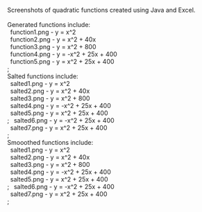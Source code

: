 Screenshots of quadratic functions created using Java and Excel. <br />
<br />
Generated functions include: <br />
&ensp;function1.png - y = x^2 <br />
&ensp;function2.png - y = x^2 + 40x <br />
&ensp;function3.png - y = x^2 + 800 <br />
&ensp;function4.png - y = -x^2 + 25x + 400 <br />
&ensp;function5.png - y = x^2 + 25x + 400 <br />;
<br />
Salted functions include: <br />
&ensp;salted1.png - y = x^2 <br />
&ensp;salted2.png - y = x^2 + 40x <br />
&ensp;salted3.png - y = x^2 + 800 <br />
&ensp;salted4.png - y = -x^2 + 25x + 400 <br />
&ensp;salted5.png - y = x^2 + 25x + 400 <br />;
&ensp;salted6.png - y = -x^2 + 25x + 400 <br />
&ensp;salted7.png - y = x^2 + 25x + 400 <br />;
<br />
Smooothed functions include: <br />
&ensp;salted1.png - y = x^2 <br />
&ensp;salted2.png - y = x^2 + 40x <br />
&ensp;salted3.png - y = x^2 + 800 <br />
&ensp;salted4.png - y = -x^2 + 25x + 400 <br />
&ensp;salted5.png - y = x^2 + 25x + 400 <br />;
&ensp;salted6.png - y = -x^2 + 25x + 400 <br />
&ensp;salted7.png - y = x^2 + 25x + 400 <br />;
